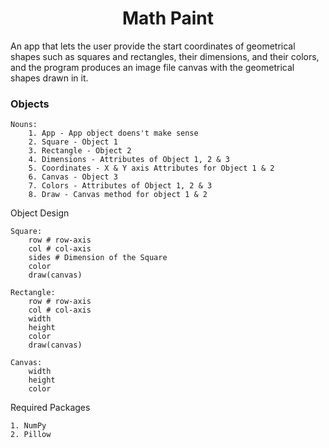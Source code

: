 <h1 align="center">Math Paint</h1>


An app that lets the user provide the start coordinates of geometrical shapes such as squares and rectangles, their
dimensions, and their colors, and the program produces an image file canvas with the geometrical shapes drawn in it.

<h3> Objects </h3>

    Nouns:
        1. App - App object doens't make sense
        2. Square - Object 1
        3. Rectangle - Object 2
        4. Dimensions - Attributes of Object 1, 2 & 3
        5. Coordinates - X & Y axis Attributes for Object 1 & 2
        6. Canvas - Object 3
        7. Colors - Attributes of Object 1, 2 & 3
        8. Draw - Canvas method for object 1 & 2

Object Design

    Square: 
        row # row-axis
        col # col-axis
        sides # Dimension of the Square
        color
        draw(canvas)

    Rectangle:
        row # row-axis
        col # col-axis
        width
        height
        color
        draw(canvas)

    Canvas:
        width
        height
        color

Required Packages

    1. NumPy
    2. Pillow